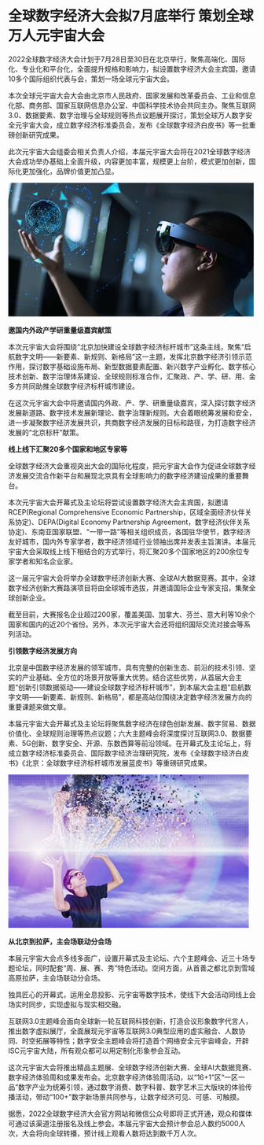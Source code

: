 # 全球数字经济大会拟7月底举行 策划全球万人元宇宙大会


2022全球数字经济大会计划于7月28日至30日在北京举行，聚焦高端化、国际化、专业化和平台化，全面提升规格和影响力，拟设置数字经济大会主宾国，邀请10多个国际组织代表与会，策划一场全球元宇宙大会。

本次全球元宇宙大会大会由北京市人民政府、国家发展和改革委员会、工业和信息化部、商务部、国家互联网信息办公室、中国科学技术协会共同主办。聚焦互联网3.0、数据要素、数字治理与全球规则等热点议题展开探讨，策划全球万人数字安全元宇宙大会，成立数字经济标准委员会，发布《全球数字经济白皮书》等一批重磅创新研究成果。

此次元宇宙大会组委会相关负责人介绍，本届元宇宙大会将在2021全球数字经济大会成功举办基础上全面升级，内容更加丰富，规模更上台阶，模式更加创新，国际化更加强化，品牌价值更加凸显。

![配图一](1762025503cec52823a3b48e6cc0e07d.jpg)

**邀国内外政产学研重量级嘉宾献策**

本次元宇宙大会将围绕“北京加快建设全球数字经济标杆城市”这条主线，聚焦“启航数字文明——新要素、新规则、新格局”这一主题，发挥北京数字经济引领示范作用，探讨数字基础设施布局、新型数据要素配置、新兴数字产业孵化、数字核心技术创新、数字治理体系建设、全球规则标准合作，汇聚政、产、学、研、用、金多方共同助推全球数字经济标杆城市建设。

在这次元宇宙大会中将邀请国内外政、产、学、研重量级嘉宾，深入探讨数字经济发展新道路、数字技术发展新理论、数字治理新规则。大会着眼统筹发展和安全，进一步凝聚数字经济发展共识，共商数字经济发展的目标和路径，为打造数字经济发展的“北京标杆”献策。

**线上线下汇聚20多个国家和地区专家等**

全球数字经济大会重视突出大会的国际化程度，把元宇宙大会作为促进全球数字经济发展交流合作新平台和展现北京具有全球影响力的数字经济建设成果的重要舞台。

本次元宇宙大会开幕式及主论坛将尝试设置数字经济大会主宾国，拟邀请RCEP(Regional Comprehensive Economic Partnership，区域全面经济伙伴关系协定)、DEPA(Digital Economy Partnership Agreement，数字经济伙伴关系协定)、东南亚国家联盟、“一带一路”等相关组织成员，各国驻华使节，数字经济友好城市，国内外专家学者，数字经济领域行业领袖出席并发表主旨演讲。本届元宇宙大会采取线上线下相结合的方式举行，将汇聚20多个国家地区的200余位专家学者和知名企业家。

这一届元宇宙大会将举办全球数字经济创新大赛、全球AI大数据竞赛。其中，全球数字经济创新大赛路演项目将由全球城市选拔，并邀请国际企业专家支招，集聚全球创新企业。

截至目前，大赛报名企业超过200家，覆盖美国、加拿大、芬兰、意大利等10余个国家和国内的近20个省份。另外，本次元宇宙大会还将组织国际交流对接会等系列活动。

**引领数字经济发展方向**

北京是中国数字经济发展的领军城市，具有完整的创新生态、前沿的技术引领、坚实的产业基础、全方位的场景开放等重大优势。结合这些优势，从首届大会主题“创新引领数据驱动——建设全球数字经济标杆城市”，到本届大会主题“启航数字文明——新要素、新规则、新格局”，都是高站位围绕决定数字经济发展方向的重要课题来做文章。

本届元宇宙大会开幕式及主论坛将聚焦数字经济在绿色创新发展、数字贸易、数据价值化、全球规则治理等热点议题；六大主题峰会将深度探讨互联网3.0、数据要素、5G创新、数字安全、开源、东数西算等前沿领域。在开幕式及主论坛上，将成立数字经济标准委员会、国际数字经济治理研究院，发布《全球数字经济白皮书》《北京：全球数字经济标杆城市发展蓝皮书》等重磅研究成果。

![配图二](7790f6e214b354a48cde698fdf39b00b.jpg)

**从北京到拉萨，主会场联动分会场**

本届元宇宙大会点多线多面广，设置开幕式及主论坛、六个主题峰会、近三十场专题论坛，同时配套“周、展、赛、秀”特色活动。空间方面，从首善之都北京到雪域高原拉萨，主会场联动分会场。

独具匠心的开幕式，运用全息投影、元宇宙等数字技术，使线下大会活动同线上会场实时同步，实现虚拟与现实相交融。

互联网3.0主题峰会面向全球新一轮互联网科技创新，打造会议形象数字代言人，推出数字虚拟展厅，全面展现元宇宙等互联网3.0典型应用的虚实融合、人数协同、时空拓展等特性；数字安全主题峰会将打造首个网络安全元宇宙峰会，开辟ISC元宇宙大陆，所有观众都可以用定制化形象参会互动。

这次元宇宙大会将推出精品主题展、全球数字经济创新大赛、全球AI大数据竞赛、数字经济体验周和成果发布会。北京数字经济体验周活动，以“16+1”区“一区一品”数字产业为统筹引领，通过数字消费、数字科普、数字艺术三大版块的体验传播活动，带动“100+”数字新场景共同参与，让数字经济可见、可感、可触摸。

据悉，2022全球数字经济大会官方网站和微信公众号即将正式开通，观众和媒体可通过该渠道注册报名及线上参会。本届元宇宙大会预计参会总人数约5000人次，大会将向全球转播，预计线上观看人数将达到数千万人次。


